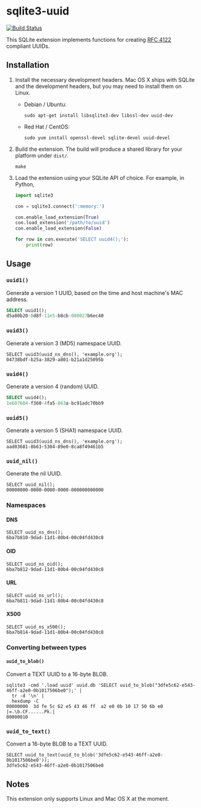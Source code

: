 # sqlite3-uuid

[![Build Status](https://travis-ci.org/benwebber/sqlite3-uuid.svg?branch=master)](https://travis-ci.org/benwebber/sqlite3-uuid)

This SQLite extension implements functions for creating [RFC 4122](https://www.ietf.org/rfc/rfc4122.txt) compliant UUIDs.

## Installation

1. Install the necessary development headers. Mac OS X ships with SQLite and the development headers, but you may need to install them on Linux.

    * Debian / Ubuntu:

        ```
        sudo apt-get install libsqlite3-dev libssl-dev uuid-dev
        ```

    * Red Hat / CentOS:

        ```
        sudo yum install openssl-devel sqlite-devel uuid-devel
        ```

2. Build the extension. The build will produce a shared library for your platform under `dist/`.

    ```
    make
    ```

2. Load the extension using your SQLite API of choice. For example, in Python,

    ```python
    import sqlite3

    con = sqlite3.connect(':memory:')

    con.enable_load_extension(True)
    con.load_extension('/path/to/uuid')
    con.enable_load_extension(False)

    for row in con.execute('SELECT uuid4();'):
        print(row)
    ```

## Usage

### `uuid1()`

Generate a version 1 UUID, based on the time and host machine's MAC address.

```sql
SELECT uuid1();
d5a80b20-0d8f-11e5-b8cb-080027b6ec40
```

### `uuid3()`

Generate a version 3 (MD5) namespace UUID.

```
SELECT uuid3(uuid_ns_dns(), 'example.org');
04738bdf-b25a-3829-a801-b21a1d25095b
```

### `uuid4()`

Generate a version 4 (random) UUID.

```sql
SELECT uuid4();
1e607604-f360-4fa5-863a-bc91adc70bb9
```

### `uuid5()`

Generate a version 5 (SHA1) namespace UUID.

```
SELECT uuid3(uuid_ns_dns(), 'example.org');
aad03681-8b63-5304-89e0-8ca8f49461b5
```

### `uuid_nil()`

Generate the nil UUID.

```
SELECT uuid_nil();
00000000-0000-0000-0000-000000000000
```

### Namespaces

#### DNS

```
SELECT uuid_ns_dns();
6ba7b810-9dad-11d1-80b4-00c04fd430c8
```

#### OID

```
SELECT uuid_ns_oid();
6ba7b812-9dad-11d1-80b4-00c04fd430c8
```

#### URL

```
SELECT uuid_ns_url();
6ba7b811-9dad-11d1-80b4-00c04fd430c8
```

#### X500

```
SELECT uuid_ns_x500();
6ba7b814-9dad-11d1-80b4-00c04fd430c8
```

### Converting between types

#### `uuid_to_blob()`

Convert a TEXT UUID to a 16-byte BLOB.

```
sqlite3 -cmd '.load uuid' uuid.db 'SELECT uuid_to_blob("3dfe5c62-e543-46ff-a2e0-0b1017506be0");' |
  tr -d '\n' |
  hexdump -C
00000000  3d fe 5c 62 e5 43 46 ff  a2 e0 0b 10 17 50 6b e0  |=.\b.CF......Pk.|
00000010
```

### `uuid_to_text()`

Convert a 16-byte BLOB to a TEXT UUID.

```
SELECT uuid_to_text(uuid_to_blob('3dfe5c62-e543-46ff-a2e0-0b1017506be0'));
3dfe5c62-e543-46ff-a2e0-0b1017506be0
```

## Notes

This extension only supports Linux and Mac OS X at the moment.
